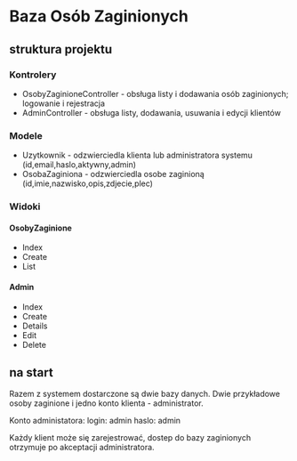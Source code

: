 # Baza Osób Zaginionych

## struktura projektu
### Kontrolery
- OsobyZaginioneController - obsługa listy i dodawania osób zaginionych; logowanie i rejestracja
- AdminController - obsługa listy, dodawania, usuwania i edycji klientów
### Modele
- Uzytkownik - odzwierciedla klienta lub administratora systemu (id,email,haslo,aktywny,admin)
- OsobaZaginiona - odzwierciedla osobe zaginioną (id,imie,nazwisko,opis,zdjecie,plec)
### Widoki
#### OsobyZaginione
- Index 
- Create
- List
#### Admin
- Index
- Create
- Details
- Edit
- Delete

## na start
Razem z systemem dostarczone są dwie bazy danych. Dwie przykładowe osoby zaginione i jedno konto klienta - administrator.

Konto administatora:
login: admin
haslo: admin

Każdy klient może się zarejestrować, dostep do bazy zaginionych otrzymuje po akceptacji administratora.